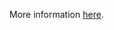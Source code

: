 More information [here](https://docs.paloaltonetworks.com/content/techdocs/en_US/prisma/prisma-cloud/prisma-cloud-code-security-policy-reference/aws-policies/aws-iam-policies/ensure-that-respective-logs-of-amazon-relational-database-service-amazon-rds-are-enabled.html).
